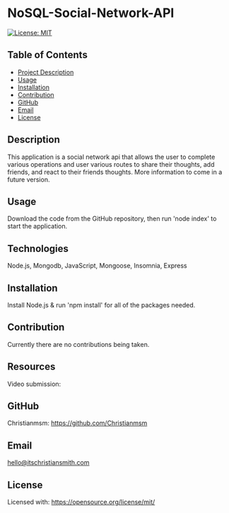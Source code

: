 # NoSQL-Social-Network-API


[![License: MIT](https://img.shields.io/badge/License-MIT-yellow.svg)](https://opensource.org/licenses/MIT)

 ## Table of Contents
 - [Project Description](#Description)
 - [Usage](#Usage)
 - [Installation](#Installation)
 - [Contribution](#Contribution)
 - [GitHub](#GitHub)
 - [Email](#Email)
 - [License](#License)
  
## Description
This application is a social network api that allows the user to complete various operations and user various routes to share their thoughts, add friends, and react to their friends thoughts. More information to come in a future version.

## Usage
Download the code from the GitHub repository, then run 'node index' to start the application.

## Technologies
Node.js, Mongodb, JavaScript, Mongoose, Insomnia, Express

## Installation
Install Node.js & run 'npm  install' for all of the packages needed.

## Contribution
Currently there are no contributions being taken.

## Resources
Video submission:


## GitHub
Christianmsm: https://github.com/Christianmsm
## Email
hello@itschristiansmith.com
## License
Licensed with: https://opensource.org/license/mit/